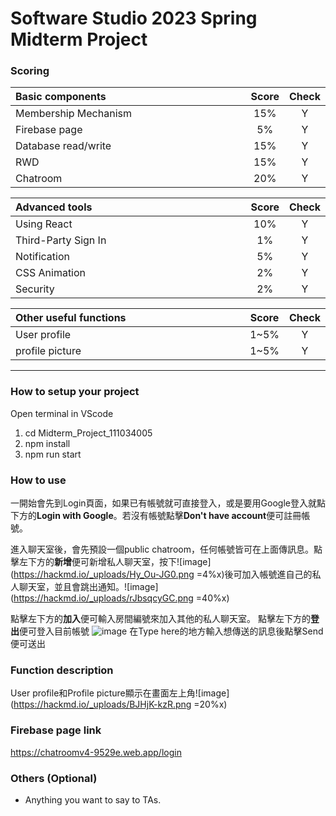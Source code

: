 # Software Studio 2023 Spring Midterm Project

### Scoring

| **Basic components**                             | **Score** | **Check** |
| :----------------------------------------------- | :-------: | :-------: |
| Membership Mechanism                             | 15%       | Y         |
| Firebase page                                    | 5%        | Y         |
| Database read/write                              | 15%       | Y         |
| RWD                                              | 15%       | Y         |
| Chatroom                                         | 20%       | Y         |

| **Advanced tools**                               | **Score** | **Check** |
| :----------------------------------------------- | :-------: | :-------: |
| Using React                                      | 10%       | Y         |
| Third-Party Sign In                              | 1%        | Y         |
| Notification                                     | 5%        | Y         |
| CSS Animation                                    | 2%        | Y         |
| Security                                         | 2%        | Y         |

| **Other useful functions**                         | **Score** | **Check** |
| :----------------------------------------------- | :-------: | :-------: |
| User profile                                  | 1~5%     | Y        |
| profile picture                                  | 1~5%     | Y        |


---

### How to setup your project
Open terminal in VScode
1. cd Midterm_Project_111034005
2. npm install
3. npm run start

### How to use 

一開始會先到Login頁面，如果已有帳號就可直接登入，或是要用Google登入就點下方的**Login with Google**。若沒有帳號點擊**Don't have account**便可註冊帳號。

進入聊天室後，會先預設一個public chatroom，任何帳號皆可在上面傳訊息。點擊左下方的**新增**便可新增私人聊天室，按下![image](https://hackmd.io/_uploads/Hy_Ou-JG0.png =4%x)後可加入帳號進自己的私人聊天室，並且會跳出通知。![image](https://hackmd.io/_uploads/rJbsqcyGC.png =40%x)




點擊左下方的**加入**便可輸入房間編號來加入其他的私人聊天室。
點擊左下方的**登出**便可登入目前帳號
![image](https://hackmd.io/_uploads/Sk0XtZJM0.png)
在Type here的地方輸入想傳送的訊息後點擊Send便可送出


### Function description

User profile和Profile picture顯示在畫面左上角![image](https://hackmd.io/_uploads/BJHjK-kzR.png =20%x)


### Firebase page link

https://chatroomv4-9529e.web.app/login

### Others (Optional)

- Anything you want to say to TAs.

<style>
table th{
    width: 100%;
}
</style>